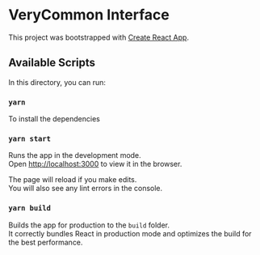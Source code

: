 # VeryCommon Interface

This project was bootstrapped with [Create React App](https://github.com/facebook/create-react-app).

## Available Scripts

In this directory, you can run:

### `yarn`

To install the dependencies

### `yarn start`

Runs the app in the development mode.\
Open [http://localhost:3000](http://localhost:3000) to view it in the browser.

The page will reload if you make edits.\
You will also see any lint errors in the console.

### `yarn build`

Builds the app for production to the `build` folder.\
It correctly bundles React in production mode and optimizes the build for the best performance.
